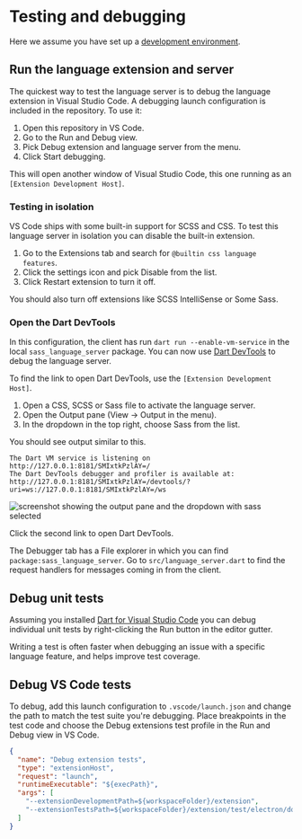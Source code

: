 # Testing and debugging

Here we assume you have set up a [development environment](./development-environment.md).

## Run the language extension and server

The quickest way to test the language server is to debug the language extension in Visual Studio Code. A debugging launch configuration is included in the repository. To use it:

1. Open this repository in VS Code.
2. Go to the Run and Debug view.
3. Pick Debug extension and language server from the menu.
4. Click Start debugging.

This will open another window of Visual Studio Code, this one running as an `[Extension Development Host]`.

### Testing in isolation

VS Code ships with some built-in support for SCSS and CSS. To test this language server in isolation you can disable the built-in extension.

1. Go to the Extensions tab and search for `@builtin css language features`.
2. Click the settings icon and pick Disable from the list.
3. Click Restart extension to turn it off.

You should also turn off extensions like SCSS IntelliSense or Some Sass.

### Open the Dart DevTools

In this configuration, the client has run `dart run --enable-vm-service` in the local `sass_language_server` package. You can now use [Dart DevTools](https://dart.dev/tools/dart-devtools) to debug the language server.

To find the link to open Dart DevTools, use the `[Extension Development Host]`.

1. Open a CSS, SCSS or Sass file to activate the language server.
2. Open the Output pane (View -> Output in the menu).
3. In the dropdown in the top right, choose Sass from the list.

You should see output similar to this.

```
The Dart VM service is listening on http://127.0.0.1:8181/SMIxtkPzlAY=/
The Dart DevTools debugger and profiler is available at: http://127.0.0.1:8181/SMIxtkPzlAY=/devtools/?uri=ws://127.0.0.1:8181/SMIxtkPzlAY=/ws
```

![screenshot showing the output pane and the dropdown with sass selected](https://github.com/user-attachments/assets/85839d2f-4305-4fb9-aeb0-d78f435e8b7d)

Click the second link to open Dart DevTools.

The Debugger tab has a File explorer in which you can find `package:sass_language_server`. Go to `src/language_server.dart` to find the request handlers for messages coming in from the client.

## Debug unit tests

Assuming you installed [Dart for Visual Studio Code](https://marketplace.visualstudio.com/items?itemName=Dart-Code.dart-code) you can debug individual unit tests by right-clicking the Run button in the editor gutter.

Writing a test is often faster when debugging an issue with a specific language feature, and helps improve test coverage.

## Debug VS Code tests

To debug, add this launch configuration to `.vscode/launch.json`
and change the path to match the test suite you're debugging.
Place breakpoints in the test code and choose the Debug extensions
test profile in the Run and Debug view in VS Code.

```json
{
  "name": "Debug extension tests",
  "type": "extensionHost",
  "request": "launch",
  "runtimeExecutable": "${execPath}",
  "args": [
    "--extensionDevelopmentPath=${workspaceFolder}/extension",
    "--extensionTestsPath=${workspaceFolder}/extension/test/electron/document-links/index"
  ]
}
```
